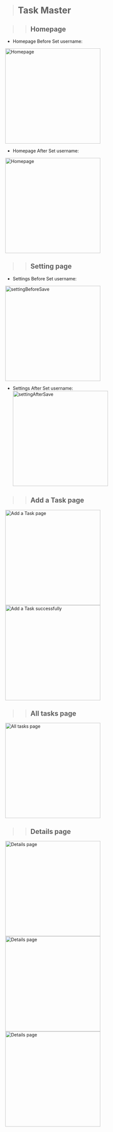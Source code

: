 > # Task Master

>> ## Homepage

* Homepage Before Set username:
<img src="screenshots/homeBeforeSetName.png" alt="Homepage" width="300"/>

* Homepage After Set username:
<img src="screenshots/homeAfterSetName.png" alt="Homepage" width="300"/>


>> ## Setting page

* Settings Before Set username:
<img src="screenshots/settingBeforeSave.png" alt="settingBeforeSave" width="300"/>

* Settings After Set username:
  <img src="screenshots/settingAfterSave.png" alt="settingAfterSave" width="300"/>

>> ## Add a Task page

<img src="screenshots/2.png" alt="Add a Task page" width="300"/>

<img src="screenshots/3.png" alt="Add a Task successfully" width="300"/>



>> ## All tasks page

<img src="screenshots/4.png" alt="All tasks page" width="300"/>

>> ## Details page

<img src="screenshots/details1.png" alt="Details page" width="300"/>

<img src="screenshots/details2.png" alt="Details page" width="300"/>

<img src="screenshots/details3.png" alt="Details page" width="300"/>

